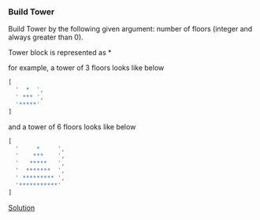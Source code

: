 ### Build Tower
Build Tower by the following given argument:
number of floors (integer and always greater than 0).

Tower block is represented as *

for example, a tower of 3 floors looks like below
```js
[
  '  *  ', 
  ' *** ', 
  '*****'
]
```
and a tower of 6 floors looks like below
```js
[
  '     *     ', 
  '    ***    ', 
  '   *****   ', 
  '  *******  ', 
  ' ********* ', 
  '***********'
]
```

[Solution](https://github.com/denisrybalka/problems-and-solutions/tree/master/BuildTower)